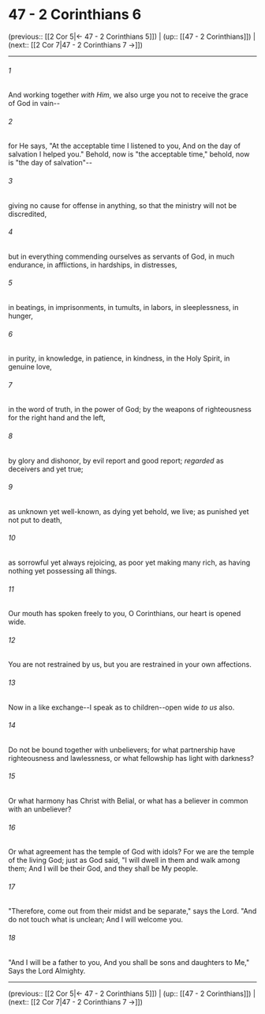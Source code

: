 # 47 - 2 Corinthians 6

(previous:: [[2 Cor 5|← 47 - 2 Corinthians 5]]) | (up:: [[47 - 2 Corinthians]]) | (next:: [[2 Cor 7|47 - 2 Corinthians 7 →]])

***


###### 1 
And working together _with Him_, we also urge you not to receive the grace of God in vain-- 

###### 2 
for He says, "At the acceptable time I listened to you, And on the day of salvation I helped you." Behold, now is "the acceptable time," behold, now is "the day of salvation"-- 

###### 3 
giving no cause for offense in anything, so that the ministry will not be discredited, 

###### 4 
but in everything commending ourselves as servants of God, in much endurance, in afflictions, in hardships, in distresses, 

###### 5 
in beatings, in imprisonments, in tumults, in labors, in sleeplessness, in hunger, 

###### 6 
in purity, in knowledge, in patience, in kindness, in the Holy Spirit, in genuine love, 

###### 7 
in the word of truth, in the power of God; by the weapons of righteousness for the right hand and the left, 

###### 8 
by glory and dishonor, by evil report and good report; _regarded_ as deceivers and yet true; 

###### 9 
as unknown yet well-known, as dying yet behold, we live; as punished yet not put to death, 

###### 10 
as sorrowful yet always rejoicing, as poor yet making many rich, as having nothing yet possessing all things. 

###### 11 
Our mouth has spoken freely to you, O Corinthians, our heart is opened wide. 

###### 12 
You are not restrained by us, but you are restrained in your own affections. 

###### 13 
Now in a like exchange--I speak as to children--open wide _to us_ also. 

###### 14 
Do not be bound together with unbelievers; for what partnership have righteousness and lawlessness, or what fellowship has light with darkness? 

###### 15 
Or what harmony has Christ with Belial, or what has a believer in common with an unbeliever? 

###### 16 
Or what agreement has the temple of God with idols? For we are the temple of the living God; just as God said, "I will dwell in them and walk among them; And I will be their God, and they shall be My people. 

###### 17 
"Therefore, come out from their midst and be separate," says the Lord. "And do not touch what is unclean; And I will welcome you. 

###### 18 
"And I will be a father to you, And you shall be sons and daughters to Me," Says the Lord Almighty.

***

(previous:: [[2 Cor 5|← 47 - 2 Corinthians 5]]) | (up:: [[47 - 2 Corinthians]]) | (next:: [[2 Cor 7|47 - 2 Corinthians 7 →]])
